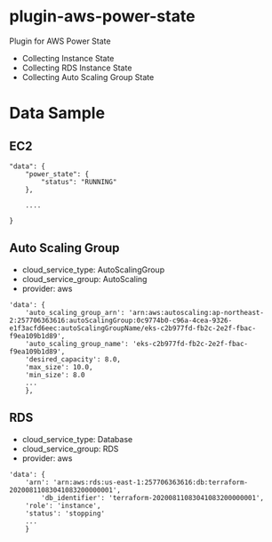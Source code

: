 # plugin-aws-power-state

Plugin for AWS Power State
- Collecting Instance State
- Collecting RDS Instance State
- Collecting Auto Scaling Group State

# Data Sample

## EC2

~~~
"data": {
	"power_state": {
		"status": "RUNNING"
	},

	....
		
}
~~~

## Auto Scaling Group

- cloud_service_type: AutoScalingGroup
- cloud_service_group: AutoScaling
- provider: aws

~~~
'data': {
	'auto_scaling_group_arn': 'arn:aws:autoscaling:ap-northeast-2:257706363616:autoScalingGroup:0c9774b0-c96a-4cea-9326-e1f3acfd6eec:autoScalingGroupName/eks-c2b977fd-fb2c-2e2f-fbac-f9ea109b1d89',
	'auto_scaling_group_name': 'eks-c2b977fd-fb2c-2e2f-fbac-f9ea109b1d89',
	'desired_capacity': 8.0,
	'max_size': 10.0,
	'min_size': 8.0
	...
	},

~~~

## RDS

- cloud_service_type: Database
- cloud_service_group: RDS
- provider: aws

~~~
'data': {
	'arn': 'arn:aws:rds:us-east-1:257706363616:db:terraform-20200811083041083200000001',
        'db_identifier': 'terraform-20200811083041083200000001',
	'role': 'instance',
	'status': 'stopping'
	...
	}
~~~

